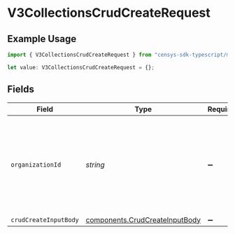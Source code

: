 # V3CollectionsCrudCreateRequest

## Example Usage

```typescript
import { V3CollectionsCrudCreateRequest } from "censys-sdk-typescript/models/operations";

let value: V3CollectionsCrudCreateRequest = {};
```

## Fields

| Field                                                                                                                                                                                              | Type                                                                                                                                                                                               | Required                                                                                                                                                                                           | Description                                                                                                                                                                                        |
| -------------------------------------------------------------------------------------------------------------------------------------------------------------------------------------------------- | -------------------------------------------------------------------------------------------------------------------------------------------------------------------------------------------------- | -------------------------------------------------------------------------------------------------------------------------------------------------------------------------------------------------- | -------------------------------------------------------------------------------------------------------------------------------------------------------------------------------------------------- |
| `organizationId`                                                                                                                                                                                   | *string*                                                                                                                                                                                           | :heavy_minus_sign:                                                                                                                                                                                 | The ID of a Censys organization to associate the request with. See the [Getting Started docs](https://docs.censys.com/reference/get-started#step-3-set-your-organization-id) for more information. |
| `crudCreateInputBody`                                                                                                                                                                              | [components.CrudCreateInputBody](../../models/components/crudcreateinputbody.md)                                                                                                                   | :heavy_minus_sign:                                                                                                                                                                                 | N/A                                                                                                                                                                                                |